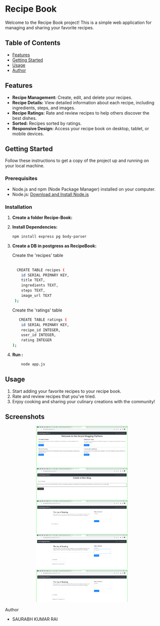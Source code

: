 # Recipe Book

Welcome to the Recipe Book project! This is a simple web application for managing and sharing your favorite recipes.

## Table of Contents

- [Features](#features)
- [Getting Started](#getting-started)
- [Usage](#usage)
- [Author](#Author)

## Features

- **Recipe Management:** Create, edit, and delete your recipes.
- **Recipe Details:** View detailed information about each recipe, including ingredients, steps, and images.
- **Recipe Ratings:** Rate and review recipes to help others discover the best dishes.
- **Sorted:**   Recipes sorted by ratings.
- **Responsive Design:** Access your recipe book on desktop, tablet, or mobile devices.

## Getting Started

Follow these instructions to get a copy of the project up and running on your local machine.

### Prerequisites

- Node.js and npm (Node Package Manager) installed on your computer.
- Node.js: [Download and Install Node.js](https://nodejs.org/)

### Installation


1. **Create a folder Recipe-Book:**

2. **Install Dependencies:**

   ```bash
   npm install express pg body-parser
   ``` 

3. **Create a DB in postgress as RecipeBook:**

   Create the 'recipes' table

   ```bash
  
     CREATE TABLE recipes (
       id SERIAL PRIMARY KEY,
       title TEXT,
       ingredients TEXT,
       steps TEXT,
       image_url TEXT
    );
   ```

   Create the 'ratings' table

    ```bash
       CREATE TABLE ratings (
        id SERIAL PRIMARY KEY,
        recipe_id INTEGER,
        user_id INTEGER,
        rating INTEGER
    );
 
    ```

2. **Run :**

   ```bash
       node app.js
   ``` 
## Usage

1. Start adding your favorite recipes to your recipe book.
2. Rate and review recipes that you've tried.
3. Enjoy cooking and sharing your culinary creations with the community!


## Screenshots

<p align="center">
  <img src="https://github.com/saurabhkumarr99/Blogging-Platform/raw/master/ScreenShots/1.Home%20Page.png" alt="Screenshot 1" width="300" />
  <img src="https://github.com/saurabhkumarr99/Blogging-Platform/raw/master/ScreenShots/2.Create%20Blog.png" alt="Screenshot 2" width="300" />
  <img src="https://github.com/saurabhkumarr99/Blogging-Platform/raw/master/ScreenShots/3.BlogDetailsWithoutComments.png" alt="Screenshot 3" width="300" />
  <img src="https://github.com/saurabhkumarr99/Blogging-Platform/raw/master/ScreenShots/4.b-Comments.png" alt="Screenshot 1" width="300" />
  <img src="https://github.com/saurabhkumarr99/Blogging-Platform/raw/master/ScreenShots/4.BlogDetailsWithComments.png" alt="Screenshot 2" width="300" />
</p

## Author

- SAURABH KUMAR RAI

